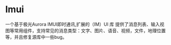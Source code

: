 # Imui

一个基于极光Aurora IMUI即时通讯,扩展的（IM）UI 库
提供了消息列表、输入视图等常用组件，支持常见的消息类型：文字、图片、语音、视频，文件，地理位置等，并且修复源库中一些bug。


